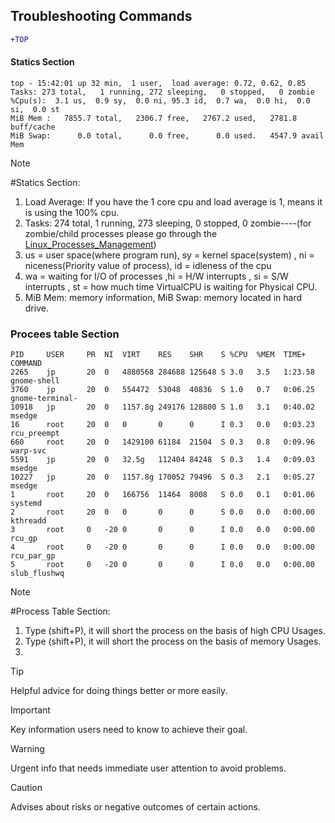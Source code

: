  ## Troubleshooting Commands

 ```diff
+TOP
```
#### Statics Section

```
top - 15:42:01 up 32 min,  1 user,  load average: 0.72, 0.62, 0.85
Tasks: 273 total,   1 running, 272 sleeping,   0 stopped,   0 zombie
%Cpu(s):  3.1 us,  0.9 sy,  0.0 ni, 95.3 id,  0.7 wa,  0.0 hi,  0.0 si,  0.0 st
MiB Mem :   7855.7 total,   2306.7 free,   2767.2 used,   2781.8 buff/cache
MiB Swap:      0.0 total,      0.0 free,      0.0 used.   4547.9 avail Mem 

```
 
> [!NOTE]
> #Statics Section: <br>
> 1. Load Average: If you have the 1 core cpu and load average is 1, means it is using the 100% cpu. <br>
> 2. Tasks: 274 total,   1 running, 273 sleeping,   0 stopped,   0 zombie----(for zombie/child processes please go through the [Linux_Processes_Management](linux_docks/Linux_Processes_Management)) <br>
> 3. us = user space(where program run), sy = kernel space(system) , ni = niceness(Priority value of process), id = idleness of the cpu <br>
> 4. wa = waiting for I/O of processes ,hi = H/W interrupts , si = S/W interrupts , st = how much time VirtualCPU is waiting for Physical CPU. <br>
> 5. MiB Mem: memory information, MiB Swap: memory located in hard drive.
> 
 
### Procees table Section
```
PID     USER     PR  NI  VIRT    RES    SHR    S %CPU  %MEM  TIME+     COMMAND                 
2265    jp       20  0   4880568 284688 125648 S 3.0   3.5   1:23.58   gnome-shell                              
3760    jp       20  0   554472  53048  40836  S 1.0   0.7   0:06.25   gnome-terminal-                          
10918   jp       20  0   1157.8g 249176 128800 S 1.0   3.1   0:40.02   msedge                                   
16      root     20  0   0       0      0      I 0.3   0.0   0:03.23   rcu_preempt                              
660     root     20  0   1429100 61184  21504  S 0.3   0.8   0:09.96   warp-svc                                 
5591    jp       20  0   32.5g   112404 84248  S 0.3   1.4   0:09.03   msedge                                   
10227   jp       20  0   1157.8g 170052 79496  S 0.3   2.1   0:05.27   msedge                                   
1       root     20  0   166756  11464  8008   S 0.0   0.1   0:01.06   systemd                                  
2       root     20  0   0       0      0      S 0.0   0.0   0:00.00   kthreadd                                 
3       root     0   -20 0       0      0      I 0.0   0.0   0:00.00   rcu_gp                                   
4       root     0   -20 0       0      0      I 0.0   0.0   0:00.00   rcu_par_gp                               
5       root     0   -20 0       0      0      I 0.0   0.0   0:00.00   slub_flushwq  
```

> [!NOTE]
> #Process Table Section: <br>
> 1. Type (shift+P), it will short the process on the basis of  high CPU Usages. <br>
> 2. Type (shift+P), it will short the process on the basis of  memory Usages. <br>
> 3. 


> [!TIP]
> Helpful advice for doing things better or more easily.

> [!IMPORTANT]
> Key information users need to know to achieve their goal.

> [!WARNING]
> Urgent info that needs immediate user attention to avoid problems.

> [!CAUTION]
> Advises about risks or negative outcomes of certain actions.
